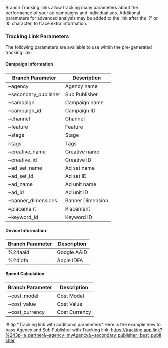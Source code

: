 Branch Tracking links allow tracking many parameters about the performance of your ad campaigns and individual ads. Additional parameters for advanced analysis may be added to the link after the '?' or '&' character, to trace extra information. 

### Tracking Link Parameters
The following parameters are available to use within the pre-generated tracking link:

#### Campaign Information

Branch Parameter | Description 
--- | --- 
~agency | Agency name
~secondary_publisher | Sub Publisher
~campaign | Campaign name
~campaign_id | Campaign ID
~channel | Channel
~feature | Feature
~stage | Stage
~tags | Tags
~creative_name | Creative name
~creative_id | Creative ID
~ad_set_name | Ad set name
~ad_set_id | Ad set ID
~ad_name | Ad unit name
~ad_id | Ad unit ID
~banner_dimensions | Banner Dimension
~placement | Placement
~keyword_id | Keyword ID

#### Device Information
Branch Parameter | Description 
--- | --- 
%24aaid | Google AAID
%24idfa | Apple IDFA

#### Spend Calculation
Branch Parameter | Description 
--- | --- 
~cost_model | Cost Model
~cost_value | Cost Value
~cost_currency | Cost Currency

!!! tip "Tracking link with additional parameters"
    Here is the example how to pass Agency and Sub Publisher with Tracking link:
    https://tracking.app.link?%243p=a_partner&~agency=myAgency&~secondary_publisher=best_publisher
